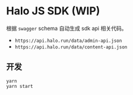 # Halo JS SDK (WIP)

根据 `swagger` schema 自动生成 sdk api 相关代码。

- `https://api.halo.run/data/admin-api.json`
- `https://api.halo.run/data/content-api.json`

## 开发

```
yarn
yarn start
```

